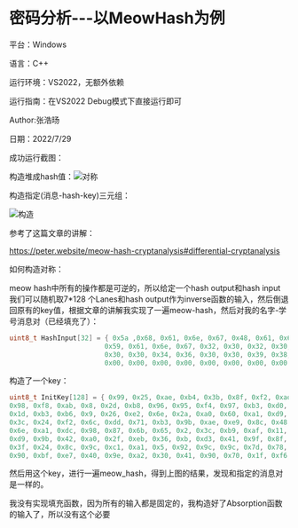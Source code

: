 # 				密码分析---以MeowHash为例

平台：Windows 

语言：C++ 

运行环境：VS2022，无额外依赖 

运行指南：在VS2022 Debug模式下直接运行即可

Author:张浩旸

日期：2022/7/29

成功运行截图：

构造堆成hash值：![对称](C:\Users\ASUS\Desktop\网安创新实践\密码分析\对称.png)

构造指定(消息-hash-key)三元组：

![构造](C:\Users\ASUS\Desktop\网安创新实践\密码分析\构造.jpg)



参考了这篇文章的讲解：

https://peter.website/meow-hash-cryptanalysis#differential-cryptanalysis

如何构造对称：

meow hash中所有的操作都是可逆的，所以给定一个hash output和hash input 我们可以随机取7*128 个Lanes和hash output作为inverse函数的输入，然后倒退回原有的key值，根据文章的讲解我实现了一遍meow-hash，然后对我的名字-学号消息对（已经填充了）：

~~~c++
uint8_t HashInput[32] = { 0x5a ,0x68, 0x61, 0x6e, 0x67, 0x48, 0x61, 0x6f,
						0x59, 0x61, 0x6e, 0x67, 0x32, 0x30, 0x32, 0x30,
						0x30, 0x30, 0x34, 0x36, 0x30, 0x30, 0x39, 0x38,
						0x00, 0x00, 0x00, 0x00, 0x00, 0x00, 0x00, 0x00 };//ZhangHaoYang202000460098 padded
~~~

构造了一个key：

~~~c++
uint8_t InitKey[128] = { 0x99, 0x25, 0xae, 0xb4, 0x3b, 0x8f, 0xf2, 0xad, 0xb6, 0xa4, 0x97, 0x3b, 0x4, 0x26, 0x76, 0x66,
0x98, 0xf8, 0xab, 0x8, 0x2d, 0xb8, 0x96, 0x95, 0xf4, 0x97, 0xb3, 0xd0, 0x74, 0x57, 0xd2, 0x7c,
0x1d, 0xb3, 0xb6, 0x9, 0x26, 0xe2, 0x6e, 0x2a, 0xa0, 0x60, 0xa1, 0xd9, 0xee, 0xd, 0xaf, 0x20,
0x3c, 0x24, 0xf2, 0x6c, 0xdd, 0x71, 0xb3, 0x9b, 0xae, 0xe9, 0x8c, 0x48, 0x8f, 0x27, 0x54, 0xbe,
0x6e, 0xa1, 0xdc, 0x98, 0x87, 0x6b, 0x65, 0x2, 0x3c, 0xb9, 0xaf, 0x11, 0xcf, 0x1, 0x1, 0x4a,
0xd9, 0x9b, 0x42, 0xa0, 0x2f, 0xeb, 0x36, 0xb, 0xd3, 0x41, 0x9f, 0x8f, 0x95, 0x16, 0xce, 0x41,
0x3f, 0x24, 0x8c, 0x9c, 0xc1, 0xa1, 0x5, 0x92, 0x9c, 0x9c, 0x7d, 0x78, 0xad, 0x42, 0x9d, 0x84,
0x90, 0xbf, 0xe7, 0x40, 0x9e, 0xa2, 0x30, 0x41, 0x90, 0x70, 0x1f, 0xf6, 0x73, 0xaf, 0xc0, 0xbf, };
~~~

然后用这个key，进行一遍meow_hash，得到上图的结果，发现和指定的消息对是一样的。

我没有实现填充函数，因为所有的输入都是固定的，我构造好了Absorption函数的输入了，所以没有这个必要






